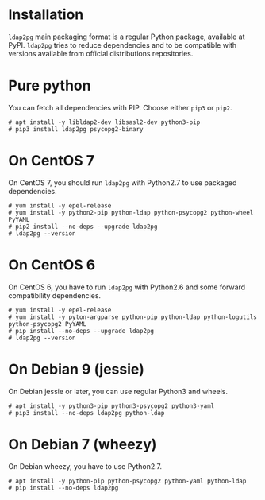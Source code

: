 <h1>Installation</h1>

`ldap2pg` main packaging format is a regular Python package, available at PyPI.
`ldap2pg` tries to reduce dependencies and to be compatible with versions
available from official distributions repositories.

# Pure python

You can fetch all dependencies with PIP. Choose either `pip3` or `pip2`.

``` console
# apt install -y libldap2-dev libsasl2-dev python3-pip
# pip3 install ldap2pg psycopg2-binary
```

# On CentOS 7

On CentOS 7, you should run `ldap2pg` with Python2.7 to use packaged
dependencies.

``` console
# yum install -y epel-release
# yum install -y python2-pip python-ldap python-psycopg2 python-wheel PyYAML
# pip2 install --no-deps --upgrade ldap2pg
# ldap2pg --version
```


# On CentOS 6

On CentOS 6, you have to run `ldap2pg` with Python2.6 and some forward
compatibility dependencies.

``` console
# yum install -y epel-release
# yum install -y pyton-argparse python-pip python-ldap python-logutils python-psycopg2 PyYAML
# pip install --no-deps --upgrade ldap2pg
# ldap2pg --version
```


# On Debian 9 (jessie)

On Debian jessie or later, you can use regular Python3 and wheels.

``` console
# apt install -y python3-pip python3-psycopg2 python3-yaml
# pip3 install --no-deps ldap2pg python-ldap
```

# On Debian 7 (wheezy)

On Debian wheezy, you have to use Python2.7.

``` console
# apt install -y python-pip python-psycopg2 python-yaml python-ldap
# pip install --no-deps ldap2pg
```

